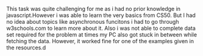 This task was quite challenging for me as i had no prior knowledge in javascript.However i was able to learn the very basics from CS50. But I had no idea about topics like asynchronous funcitons i had to go through w3schools.com to learn more about it. Also i was not able to complete data set required for the problem at times my PC also got stuck in between while fetching the data. However, it worked fine for one of the examples given in the resources.d
